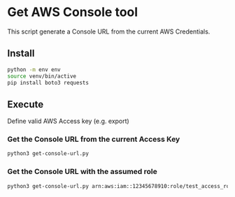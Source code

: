 # Get AWS Console tool
This script generate a Console URL from the current AWS Credentials.

## Install

```bash
python -m env env
source venv/bin/active
pip install boto3 requests
```

## Execute

Define valid AWS Access key (e.g. export)

### Get the Console URL from the current Access Key

```bash
python3 get-console-url.py
```

### Get the Console URL with the assumed role

```bash
python3 get-console-url.py arn:aws:iam::12345678910:role/test_access_role 
```